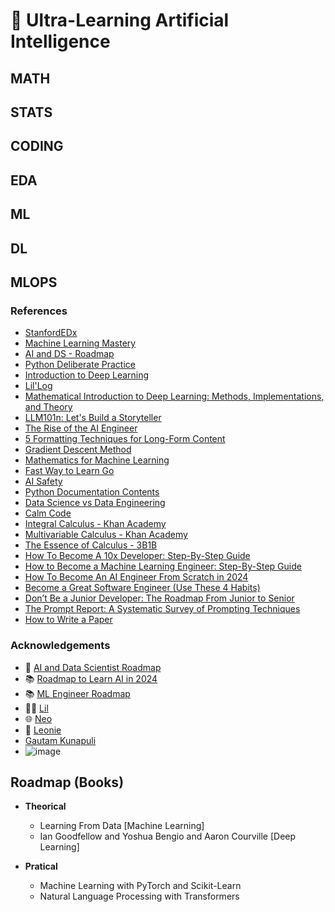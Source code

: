 # 🤖 **Ultra-Learning Artificial Intelligence**

## MATH
## STATS
## CODING
## EDA
## ML
## DL
## MLOPS

### References
  - [StanfordEDx](https://github.com/amaas/stanford_dl_ex)
  - [Machine Learning Mastery](https://machinelearningmastery.com/start-here/)
  - [AI and DS - Roadmap](https://roadmap.sh/ai-data-scientist)
  - [Python Deliberate Practice](https://github.com/robert8138/python-deliberate-practice)
  - [Introduction to Deep Learning](https://sebastianraschka.com/blog/2021/dl-course.html#l01-introduction-to-deep-learning)
  - [Lil'Log](https://lilianweng.github.io/)
  - [Mathematical Introduction to Deep Learning: Methods, Implementations, and Theory](https://arxiv.org/pdf/2310.20360)
  - [LLM101n: Let's Build a Storyteller](https://github.com/karpathy/LLM101n?tab=readme-ov-file)
  - [The Rise of the AI Engineer](https://www.latent.space/p/ai-engineer)
  - [5 Formatting Techniques for Long-Form Content](https://www.nngroup.com/articles/formatting-long-form-content/)
  - [Gradient Descent Method](https://pt.khanacademy.org/math/multivariable-calculus/applications-of-multivariable-derivatives/optimizing-multivariable-functions/a/what-is-gradient-descent)
  - [Mathematics for Machine Learning](https://mml-book.github.io/)
  - [Fast Way to Learn Go](https://www.reddit.com/r/golang/comments/1465pwq/fastest_way_to_learn_golang/)
  - [AI Safety](https://80000hours.org/career-reviews/ai-safety-researcher/)
  - [Python Documentation Contents](https://docs.python.org/3/contents.html)
  - [Data Science vs Data Engineering](https://www.datacamp.com/blog/data-scientist-vs-data-engineer)
  - [Calm Code](https://calmcode.io/)
  - [Integral Calculus - Khan Academy](https://pt.khanacademy.org/math/integral-calculus)
  - [Multivariable Calculus - Khan Academy](https://pt.khanacademy.org/math/multivariable-calculus)
  - [The Essence of Calculus - 3B1B](https://www.youtube.com/watch?v=WUvTyaaNkzM&list=PLZHQObOWTQDMsr9K-rj53DwVRMYO3t5Yr)
  - [How To Become A 10x Developer: Step-By-Step Guide](https://zerotomastery.io/blog/how-to-become-a-10x-developer/#What-is-a-10x-Developer)
  - [How to Become a Machine Learning Engineer: Step-By-Step Guide](https://zerotomastery.io/blog/how-to-become-a-machine-learning-engineer/)
  - [How To Become An AI Engineer From Scratch in 2024](https://zerotomastery.io/blog/how-to-become-an-ai-engineer-from-scratch/)
  - [Become a Great Software Engineer (Use These 4 Habits)](https://zerotomastery.io/blog/how-to-be-a-great-software-engineer/)
  - [Don’t Be a Junior Developer: The Roadmap From Junior to Senior](https://zerotomastery.io/blog/dont-be-a-junior-developer-the-roadmap/)
  - [The Prompt Report: A Systematic Survey of Prompting Techniques](https://arxiv.org/pdf/2406.06608)
  - [How to Write a Paper](http://halfonlab.ccr.buffalo.edu/other_docs/scientific_paper.pdf)

### Acknowledgements
- 🚀 [AI and Data Scientist Roadmap](https://roadmap.sh/ai-data-scientist)
- 📚 [Roadmap to Learn AI in 2024](https://medium.com/bitgrit-data-science-publication/a-roadmap-to-learn-ai-in-2024-cc30c6aa6e16)
- 📚 [ML Engineer Roadmap](https://github.com/chris-chris/ml-engineer-roadmap)
- 👩‍💻 [Lil](https://lilianweng.github.io/)
- 🌐 [Neo](https://www.bneo.xyz/)
- 🧠 [Leonie](https://x.com/helloiamleonie)
- [Gautam Kunapuli](https://gkunapuli.github.io/teaching/)
- ![image](https://github.com/user-attachments/assets/be241f95-effd-4404-8dfd-19974f46578e)

## Roadmap (Books)
- **Theorical**
   - Learning From Data [Machine Learning]
  - Ian Goodfellow and Yoshua Bengio and Aaron Courville [Deep Learning]

- **Pratical**
  -  Machine Learning with PyTorch and Scikit-Learn
  -  Natural Language Processing with Transformers
